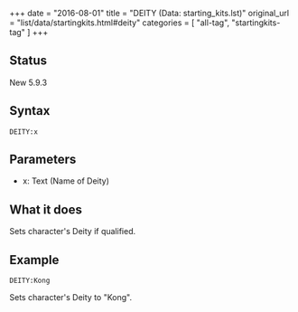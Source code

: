 +++
date = "2016-08-01"
title = "DEITY (Data: starting_kits.lst)"
original_url = "list/data/startingkits.html#deity"
categories = [ "all-tag", "startingkits-tag" ]
+++

## Status

New 5.9.3

## Syntax

`DEITY:x`

## Parameters

-   x: Text (Name of Deity)



What it does
------------

Sets character's Deity if qualified.

Example
-------

`DEITY:Kong`

Sets character's Deity to "Kong".

